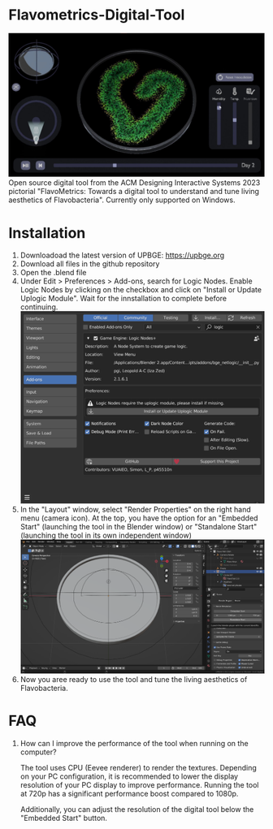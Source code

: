 # Flavometrics-Digital-Tool
![Flavometrics Main Image](<Images/FlavoMetrics Tool.jpg>)
Open source digital tool from the ACM Designing Interactive Systems 2023 pictorial "FlavoMetrics: Towards a digital tool to understand and tune living aesthetics of Flavobacteria". Currently only supported on Windows.

# Installation
1. Downloadoad the latest version of UPBGE: https://upbge.org
2. Download all files in the github repository
3. Open the .blend file
4. Under Edit > Preferences > Add-ons, search for Logic Nodes. Enable Logic Nodes by clicking on the checkbox and click on "Install or Update Uplogic Module". Wait for the innstallation to complete before continuing.
![Enabling Logic Nodes](<Images/Enable Logic Nodes.png>)
5. In the "Layout" window, select "Render Properties" on the right hand menu (camera icon). At the top, you have the option for an "Embedded Start" (launching the tool in the Blender window) or "Standalone Start" (launching the tool in its own independent window)
![Launching Flavometrics](<Images/Launching Flavometrics.png>)
6. Now you aree ready to use the tool and tune the living aesthetics of Flavobacteria.

# FAQ
1. How can I improve the performance of the tool when running on the computer?
    
    The tool uses CPU (Eevee renderer) to render the textures. Depending on your PC configuration, it is recommended to lower the display resolution of your PC display to improve performance. Running the tool at 720p has a significant performance boost compared to 1080p. 

    Additionally, you can adjust the resolution of the digital tool below the "Embedded Start" button.
